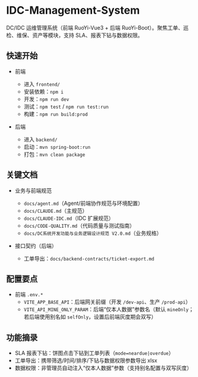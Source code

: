 # IDC-Management-System

DC/IDC 运维管理系统（前端 RuoYi-Vue3 + 后端 RuoYi-Boot）。聚焦工单、巡检、维保、资产等模块，支持 SLA、报表下钻与数据权限。

## 快速开始

- 前端
  - 进入 `frontend/`
  - 安装依赖：`npm i`
  - 开发：`npm run dev`
  - 测试：`npm test` / `npm run test:run`
  - 构建：`npm run build:prod`

- 后端
  - 进入 `backend/`
  - 启动：`mvn spring-boot:run`
  - 打包：`mvn clean package`

## 关键文档

- 业务与前端规范
  - `docs/agent.md`（Agent/前端协作规范与环境配置）
  - `docs/CLAUDE.md`（主规范）
  - `docs/CLAUDE-IDC.md`（IDC 扩展规范）
  - `docs/CODE-QUALITY.md`（代码质量与测试指南）
  - `docs/DC系统开发功能与业务逻辑设计规范 V2.0.md`（业务规格）

- 接口契约（后端）
  - 工单导出：`docs/backend-contracts/ticket-export.md`

## 配置要点

- 前端 `.env.*`
  - `VITE_APP_BASE_API`：后端网关前缀（开发 `/dev-api`、生产 `/prod-api`）
  - `VITE_API_MINE_ONLY_PARAM`：后端“仅本人数据”参数名（默认 `mineOnly`；若后端使用别名如 `selfOnly`，设置后前端灰度期会双写）

## 功能摘录

- SLA 报表下钻：饼图点击下钻到工单列表（`mode=neardue|overdue`）
- 工单导出：携带筛选/时间/排序/下钻与数据权限参数导出 xlsx
- 数据权限：非管理员自动注入“仅本人数据”参数（支持别名配置与双写灰度）
